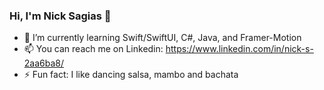 ### Hi, I'm Nick Sagias 👋

- 🌱 I’m currently learning Swift/SwiftUI, C#, Java, and Framer-Motion
- 📫 You can reach me on Linkedin: https://www.linkedin.com/in/nick-s-2aa6ba8/
- ⚡ Fun fact: I like dancing salsa, mambo and bachata

<!--
**nsagias/nsagias** is a ✨ _special_ ✨ repository because its `README.md` (this file) appears on your GitHub profile.

Here are some ideas to get you started:


-->
